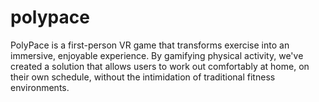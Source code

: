 # polypace

PolyPace is a first-person VR game that transforms exercise into an immersive, enjoyable experience. By gamifying physical activity, we've created a solution that allows users to work out comfortably at home, on their own schedule, without the intimidation of traditional fitness environments.

